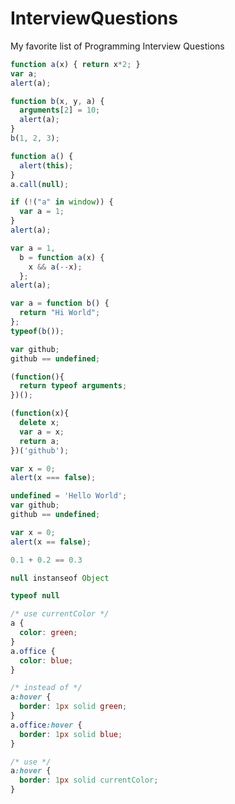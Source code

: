 # InterviewQuestions
My favorite list of Programming Interview Questions

```javascript
function a(x) { return x*2; }
var a;
alert(a);
```

```javascript
function b(x, y, a) {
  arguments[2] = 10;
  alert(a);
}
b(1, 2, 3);
```

```javascript
function a() {
  alert(this);
}
a.call(null);
```

```javascript
if (!("a" in window)) {
  var a = 1;
}
alert(a);
```

```javascript
var a = 1,
  b = function a(x) {
    x && a(--x);
  };
alert(a);
```

```javascript
var a = function b() {
  return "Hi World";
};
typeof(b());
```

```javascript
var github;
github == undefined;
```

```javascript
(function(){
  return typeof arguments;
})();
```

```javascript
(function(x){
  delete x;
  var a = x;
  return a;
})('github');
```

```javascript
var x = 0;
alert(x === false);
```

```javascript
undefined = 'Hello World';
var github;
github == undefined;
```

```javascript
var x = 0;
alert(x == false);
```

```javascript
0.1 + 0.2 == 0.3
```

```javascript
null instanseof Object
```

```javascript
typeof null
```

```css
/* use currentColor */
a {
  color: green;
}
a.office {
  color: blue;
}

/* instead of */
a:hover {
  border: 1px solid green;
}
a.office:hover {
  border: 1px solid blue;
}

/* use */
a:hover {
  border: 1px solid currentColor;
}
```
